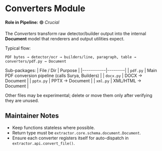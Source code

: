 # Converters Module

**Role in Pipeline:** 🟢 *Crucial*

The *Converters* transform raw detector/builder output into the internal **Document** model that renderers and output utilities expect.

Typical flow:
```
PDF bytes → detector/ocr → builders/line, paragraph, table → converters/pdf.py → Document
```

Sub-packages:
| File / Dir | Purpose |
|------------|---------|
| `pdf.py` | Main PDF conversion pipeline (calls Surya, Builders) |
| `docx.py` | DOCX → Document |
| `pptx.py` | PPTX → Document |
| `xml.py`  | XML/HTML → Document |

Other files may be experimental; delete or move them only after verifying they are unused.

## Maintainer Notes
* Keep functions stateless where possible.
* Return type must be `extractor.core.schema.document.Document`.
* Ensure each converter registers itself for auto-dispatch in `extractor.api.convert_file()`.
